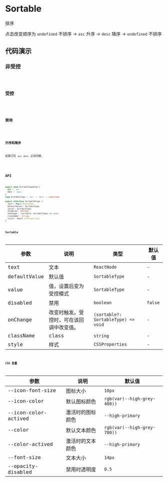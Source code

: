 # Sortable

排序

点击改变顺序为 `undefined` 不排序 -> `asc` 升序 -> `desc` 降序 -> `undefined` 不排序

## 代码演示

### 非受控

<code src='./demos/basic.tsx' />

### 受控

<code src='./demos/controllable.tsx' />

### 禁用

<code src='./demos/disable.tsx' />

### 升序和降序

结果只在 `asc` `desc` 之间切换。

<code src='./demos/noUndefined.tsx' />

## API

```typescript
export enum SortableTypeEnum {
  ASC = 'asc',
  DESC = 'desc'
}
type SrotableType = 'asc' | 'desc' | undefined;

export interface SortableProps {
  text?: React.ReactNode;
  defaultValue?: SortableType;
  value?: SortableType;
  disabled?: boolean;
  onChange?: (sortable: SortableType) => void;
  className?: string;
  style?: React.CSSProperties;
}
```

### Sortable

| 参数 | 说明 | 类型 | 默认值 |
| --- | --- | --- | --- |
| text | 文本 | `ReactNode` | - |
| defaultValue | 默认值 | `SortableType` | - |
| value | 值，设置后变为受控模式 | `SortableType` | - |
| disabled | 禁用 | `boolean` | `false` |
| onChange | 改变时触发。受控时，可在该回调中改变值。 | `(sortable?: SortableType) => void` | - |
| className | class | `string` | - |
| style | 样式 | `CSSProperties` | - |

### CSS 变量

| 参数                 | 说明             | 默认值                      |
| -------------------- | ---------------- | --------------------------- |
| --icon-font-size     | 图标大小         | `10px`                      |
| --icon-color         | 默认图标颜色     | `rgb(var(--high-grey-400))` |
| --icon-color-actived | 激活时的图标颜色 | `--high-primary`            |
| --color              | 默认文本颜色     | `rgb(var(--high-grey-700))` |
| --color-actived      | 激活时的文本颜色 | `--high-primary`            |
| --font-size          | 文本大小         | `14px`                      |
| --opacity-disabled   | 禁用时透明度     | `0.5`                       |

